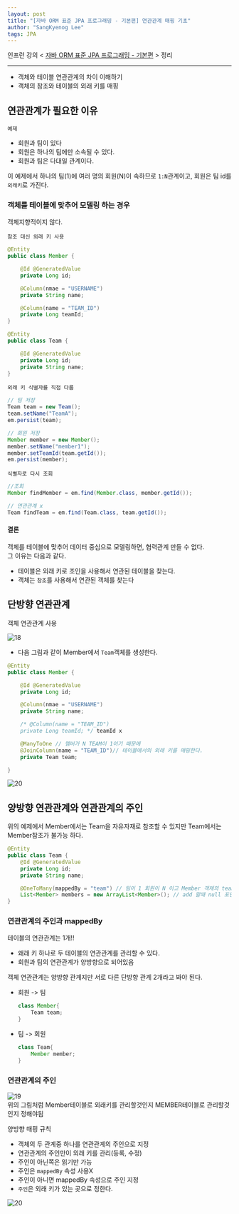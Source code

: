 ```yaml
---
layout: post
title: "[자바 ORM 표준 JPA 프로그래밍 - 기본편] 연관관계 매핑 기초"
author: "SangKyenog Lee"
tags: JPA
---
```


인프런 강의 < [자바 ORM 표준 JPA 프로그래밍 - 기본편](https://www.inflearn.com/course/ORM-JPA-Basic/dashboard) > 정리

---

- 객체와 테이블 연관관계의 차이 이해하기
- 객체의 참조와 테이블의 외래 키를 매핑

## 연관관계가 필요한 이유

`예제`
- 회원과 팀이 있다
- 회원은 하나의 팀에만 소속될 수 있다.
- 회원과 팀은 다대일 관계이다.

이 예제에서 하나의 팀(1)에 여러 명의 회원(N)이 속하므로 `1:N`관계이고, 회원은 팀 id를 `외래키`로 가진다.

### 객체를 테이블에 맞추어 모델링 하는 경우
객체지향적이지 않다.

`참조 대신 외래 키 사용`
```java
@Entity
public class Member {

    @Id @GeneratedValue
    private Long id;

    @Column(nmae = "USERNAME")
    private String name;

    @Column(name = "TEAM_ID")
    private Long teamId;
}

@Entity
public class Team {

    @Id @GeneratedValue
    private Long id;
    private String name;
}
```

`외래 키 식별자를 직접 다룸`
```java
// 팀 저장
Team team = new Team();
team.setName("TeamA");
em.persist(team);

// 회원 저장
Member member = new Member();
member.setName("member1");
member.setTeamId(team.getId());
em.persist(member);
```

`식별자로 다시 조회`
```java
//조회
Member findMember = em.find(Member.class, member.getId());

// 연관관계 x
Team findTeam = em.find(Team.class, team.getId());
```
#### 결론
객체를 테이블에 맞추어 데이터 중심으로 모델링하면, 협력관계 만들 수 없다.<br>
그 이유는 다음과 같다.
- 테이블은 외래 키로 조인을 사용해서 연관된 테이블을 찾는다.
- 객체는 `참조`를 사용해서 연관된 객체를 찾는다

## 단방향 연관관계
객체 연관관계 사용

![18](/assets/jpaimage/jpa18.png)
- 다음 그림과 같이 Member에서 `Team`객체를 생성한다.

```java
@Entity
public class Member {

    @Id @GeneratedValue
    private Long id;

    @Column(nmae = "USERNAME")
    private String name;

    /* @Column(name = "TEAM_ID")
    private Long teamId; */ teamId x

    @ManyToOne // 멤버가 N TEAM이 1이기 때문에
    @JoinColumn(name = "TEAM_ID")// 테이블에서의 외래 키를 매핑한다.
    private Team team; 

}
```
![20](/assets/jpaimage/jpa20.png)

## 양방향 연관관계와 연관관계의 주인
위의 예제에서 Member에서는 Team을 자유자재로 참조할 수 있지만 Team에서는 Member참조가 불가능 하다.

```java
@Entity
public class Team {
    @Id @GeneratedValue
    private Long id;
    private String name;

    @OneToMany(mappedBy = "team") // 팀이 1 회원이 N 이고 Member 객체의 team 이라는 변수에 의해 매핑되어 있다는 뜻
    List<Member> members = new ArrayList<Member>(); // add 할때 null 포인트 에러를 피하기 위해 ArrayList로 초기화
}
```

### 연관관계의 주인과 mappedBy
테이블의 연관관계는 1개!!
- 왜래 키 하나로 두 테이블의 연관관계를 관리할 수 있다.
- 회원과 팀의 연관관계가 양방향으로 되어있음

객체 연관관계는 양방향 관계지만 서로 다른 단방향 관계 2개라고 봐야 된다.
- 회원 -> 팀
    ```java
    class Member{
        Team team;
    }
    ```
- 팀 -> 회원
    ```java
    class Team{
        Member member;
    }
    ```
### 연관관계의 주인

![19](/assets/jpaimage/jpa19.png)<br>
위의 그림처럼 Member테이블로 외래키를 관리할것인지 MEMBER테이블로 관리할것인지 정해야됨

양방향 매핑 규칙
- 객체의 두 관계중 하나를 연관관계의 주인으로 지정
- 연관관계의 주인만이 외래 키를 관리(등록, 수정)
- 주인이 아닌쪽은 읽기만 가능
- 주인은 `mappedBy` 속성 사용X
- 주인이 아니면 mappedBy 속성으로 주인 지정
- `주인`은 외래 키가 있는 곳으로 정한다.

![20](/assets/jpaimage/jpa20.png)
